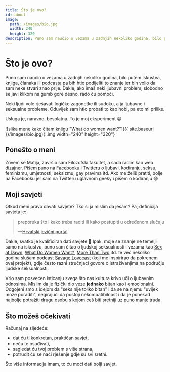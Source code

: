 ```yaml
---
title: Što je ovo?
id: about
image:
  path: /images/bio.jpg
  width: 240
  height: 320
description: Puno sam naučio o vezama u zadnjih nekoliko godina, bilo putem iskustva, knjiga, članaka ili podcasta pa bih htio podijeliti to znanje jer bih volio da sam neke stvari znao prije.
---
```


# Što je ovo?

Puno sam naučio o vezama u zadnjih nekoliko godina, bilo putem iskustva, knjiga, članaka ili [podcasta] pa bih htio podijeliti to znanje jer bih volio da sam neke stvari znao prije. Dakle, ako imaš neki ljubavni problem, slobodno se javi klikom na gumb gore desno, rado ću pomoći.

Neki ljudi vole rješavati logičke zagonetke ili sudoku, a ja ljubavne i seksualne probleme. Oduvijek sam htio probati to kao hobi, pa eto mi prilike.

Usluga je, naravno, besplatna. To je moj eksperiment :grin:

![slika mene kako čitam knjigu "What do women want?"]({{ site.baseurl }}/images/bio.jpg){:.img width="240" height="320"}

## Ponešto o meni

Zovem se Matija, završio sam Filozofski fakultet, a sada radim kao web dizajner. Pišem puno na [Facebooku] i [Twitteru] o ljubavi, kodiranju, seksu, feminizmu, umjetnosti, seksizmu, gay pravima itd. Ako me želiš pratiti, bolje na Facebooku jer sam na Twitteru uglavnom geeky i pišem o kodiranju :sweat_smile:

## Moji savjeti

Otkud meni pravo davati savjete? Tko si ja mislim da jesam? Pa, definicija savjeta je:

> preporuka što i kako treba raditi ili kako postupiti u određenom slučaju
>
> —[Hrvatski jezični portal]

Dakle, svatko je kvalificiran dati savjete :tada: Ipak, moje se znanje ne temelji samo na iskustvu, puno sam čitao o ljudskoj seksualnosti i vezama kao [Sex at Dawn], [What Do Women Want?], [More Than Two] itd. te već nekoliko godina slušam podcast [Savage Lovecast] (koji me inspirirao da pokrenem ovaj projekt), gdje često razni stručnjaci govore o istraživanjima na području ljudske seksualnosti.

Vrlo sam posvećen isticanju svega što nas kultura krivo uči o ljubavnim odnosima. Mislim da je fizički dio veze **jednako** bitan kao i emocionalni. Odgojeni smo s idejom da "seks nije toliko bitan" i da se na njemu "uvijek može poraditi", negirajući da postoji nekompatibilnost i da je ponekad najbolje potražiti drugu osobu s kojom ćeš biti sretniji uz puno manje truda.

## Što možeš očekivati

Računaj na sljedeće:

  - dat ću ti konkretan, praktičan savjet,
  - neću te osuđivati,
  - sagledat ću tvoj problem s više strana,
  - potrudit ću se naći rješenje gdje su svi sretni.

Što više informacija imam, to ću moći dati bolji savjet.

[podcasta]: https://en.wikipedia.org/wiki/Podcast
[facebooku]: https://www.facebook.com/matija.marohnic
[twitteru]: https://twitter.com/silvenon
[Hrvatski jezični portal]: http://hjp.novi-liber.hr/index.php?show=search_by_id&id=dlZmXhI%3D
[Sex at Dawn]: http://amzn.com/0061707813
[What Do Women Want?]: http://amzn.com/0061906093
[More Than Two]: https://www.morethantwo.com/
[Savage Lovecast]: http://www.savagelovecast.com

